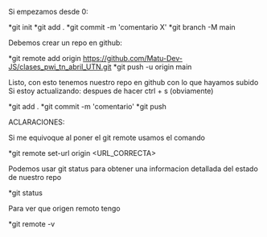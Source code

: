 Si empezamos desde 0:

*git init
*git add .
*git commit -m 'comentario X'
*git branch -M main

Debemos crear un repo en github:

*git remote add origin https://github.com/Matu-Dev-JS/clases_pwi_tn_abril_UTN.git
*git push -u origin main

Listo, con esto tenemos nuestro repo en github con lo que hayamos subido
Si estoy actualizando: despues de hacer ctrl + s (obviamente)

*git add .
*git commit -m 'comentario'
*git push

ACLARACIONES:

Si me equivoque al poner el git remote usamos el comando

*git remote set-url origin <URL_CORRECTA>

Podemos usar git status para obtener una informacion detallada del estado de nuestro repo

*git status

Para ver que origen remoto tengo

*git remote -v
